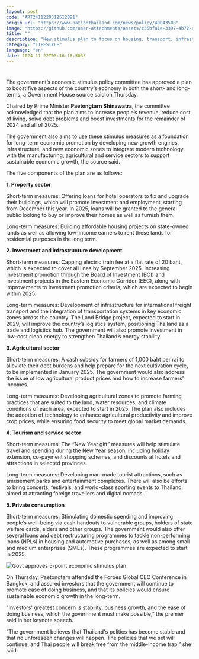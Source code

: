 ```yaml
---
layout: post
code: "ART24112203125I2B91"
origin_url: "https://www.nationthailand.com/news/policy/40043508"
image: "https://github.com/user-attachments/assets/c35bfa1e-3397-4b72-ac0d-97329dcf1267"
title: ""
description: "New stimulus plan to focus on housing, transport, infrastructure and agriculture while reducing debts and boosting revenue"
category: "LIFESTYLE"
language: "en"
date: 2024-11-22T03:16:16.503Z
---
```


# 









The government’s economic stimulus policy committee has approved a plan to boost five aspects of the country’s economy in both the short- and long-terms, a Government House source said on Thursday.

Chaired by Prime Minister **Paetongtarn Shinawatra**, the committee acknowledged that the plan aims to increase people’s revenue, reduce cost of living, solve debt problems and boost investments for the remainder of 2024 and all of 2025.

The government also aims to use these stimulus measures as a foundation for long-term economic promotion by developing new growth engines, infrastructure, and new economic zones to integrate modern technology with the manufacturing, agricultural and service sectors to support sustainable economic growth, the source said.

The five components of the plan are as follows:

**1\. Property sector**

Short-term measures: Offering loans for hotel operators to fix and upgrade their buildings, which will promote investment and employment, starting from December this year. In 2025, loans will be granted to the general public looking to buy or improve their homes as well as furnish them.

Long-term measures: Building affordable housing projects on state-owned lands as well as allowing low-income earners to rent these lands for residential purposes in the long term.

**2\. Investment and infrastructure development**

Short-term measures: Capping electric train fee at a flat rate of 20 baht, which is expected to cover all lines by September 2025. Increasing investment promotion through the Board of Investment (BOI) and investment projects in the Eastern Economic Corridor (EEC), along with improvements to investment promotion criteria, which are expected to begin within 2025.

Long-term measures: Development of infrastructure for international freight transport and the integration of transportation systems in key economic zones across the country. The Land Bridge project, expected to start in 2029, will improve the country’s logistics system, positioning Thailand as a trade and logistics hub. The government will also promote investment in low-cost clean energy to strengthen Thailand’s energy stability.

**3\. Agricultural sector**

Short-term measures: A cash subsidy for farmers of 1,000 baht per rai to alleviate their debt burdens and help prepare for the next cultivation cycle, to be implemented in January 2025. The government would also address the issue of low agricultural product prices and how to increase farmers' incomes.

Long-term measures: Developing agricultural zones to promote farming practices that are suited to the land, water resources, and climate conditions of each area, expected to start in 2025. The plan also includes the adoption of technology to enhance agricultural productivity and improve crop prices, while ensuring food security to meet global market demands.

**4\. Tourism and service sector**

Short-term measures: The “New Year gift” measures will help stimulate travel and spending during the New Year season, including holiday extension, co-payment shopping schemes, and discounts at hotels and attractions in selected provinces.

Long-term measures: Developing man-made tourist attractions, such as amusement parks and entertainment complexes. There will also be efforts to bring concerts, festivals, and world-class sporting events to Thailand, aimed at attracting foreign travellers and digital nomads.

**5\. Private consumption**

Short-term measures: Stimulating domestic spending and improving people’s well-being via cash handouts to vulnerable groups, holders of state welfare cards, elders and other groups. The government would also offer several loans and debt restructuring programmes to tackle non-performing loans (NPLs) in housing and automotive purchases, as well as among small and medium enterprises (SMEs). These programmes are expected to start in 2025.

  ![Govt approves 5-point economic stimulus plan](https://github.com/user-attachments/assets/b58e633b-8180-4686-b990-a1e7909ab5e5)

On Thursday, Paetongtarn attended the Forbes Global CEO Conference in Bangkok, and assured investors that the government will continue to promote ease of doing business, and that its policies would ensure sustainable economic growth in the long-term.

"Investors' greatest concern is stability, business growth, and the ease of doing business, which the government must make possible,” the premier said in her keynote speech.

“The government believes that Thailand's politics has become stable and that no unforeseen changes will happen. The policies that we set will continue, and Thai people will break free from the middle-income trap,” she said.
